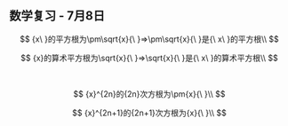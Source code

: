 ## 数学复习 - 7月8日

$$
{x\ }的平方根为\pm\sqrt{x}{\ }=>\pm\sqrt{x}{\ }是{\ x\ }的平方根\\
$$

$$
{x}的算术平方根为\sqrt{x}{\ }=>\sqrt{x}{\ }是{\ x\ }的算术平方根\\
$$

<br/>

$$
{x}^{2n}的{2n}次方根为\pm{x}{\ }\\
$$

$$
{x}^{2n+1}的{2n+1}次方根为{x}{\ }\\
$$


